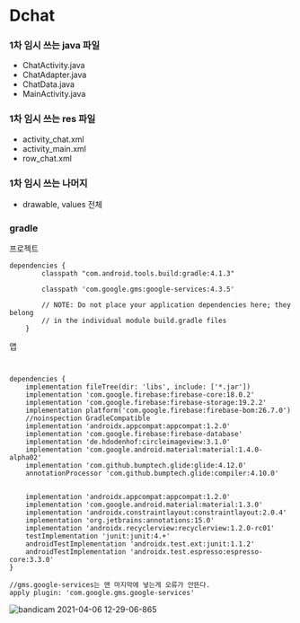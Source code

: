 # Dchat

### 1차 임시 쓰는 java 파일
- ChatActivity.java
- ChatAdapter.java
- ChatData.java
- MainActivity.java


### 1차 임시 쓰는 res 파일
- activity_chat.xml
- activity_main.xml
- row_chat.xml


### 1차 임시 쓰는 나머지

- drawable, values 전체


### gradle
프로젝트
```
dependencies {
        classpath "com.android.tools.build:gradle:4.1.3"

        classpath 'com.google.gms:google-services:4.3.5'

        // NOTE: Do not place your application dependencies here; they belong
        // in the individual module build.gradle files
    }
```

앱
```


dependencies {
    implementation fileTree(dir: 'libs', include: ['*.jar'])
    implementation 'com.google.firebase:firebase-core:18.0.2'
    implementation 'com.google.firebase:firebase-storage:19.2.2'
    implementation platform('com.google.firebase:firebase-bom:26.7.0')
    //noinspection GradleCompatible
    implementation 'androidx.appcompat:appcompat:1.2.0'
    implementation 'com.google.firebase:firebase-database'
    implementation 'de.hdodenhof:circleimageview:3.1.0'
    implementation 'com.google.android.material:material:1.4.0-alpha02'
    implementation 'com.github.bumptech.glide:glide:4.12.0'
    annotationProcessor 'com.github.bumptech.glide:compiler:4.10.0'


    implementation 'androidx.appcompat:appcompat:1.2.0'
    implementation 'com.google.android.material:material:1.3.0'
    implementation 'androidx.constraintlayout:constraintlayout:2.0.4'
    implementation 'org.jetbrains:annotations:15.0'
    implementation 'androidx.recyclerview:recyclerview:1.2.0-rc01'
    testImplementation 'junit:junit:4.+'
    androidTestImplementation 'androidx.test.ext:junit:1.1.2'
    androidTestImplementation 'androidx.test.espresso:espresso-core:3.3.0'
}

//gms.google-services는 맨 마지막에 넣는게 오류가 안뜬다.
apply plugin: 'com.google.gms.google-services'
```



![bandicam 2021-04-06 12-29-06-865](https://user-images.githubusercontent.com/35490108/113655380-a4f9ce80-96d4-11eb-9f8b-64d255caa3e6.gif)



